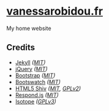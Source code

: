 # [vanessarobidou.fr]

My home website

## Credits

* [Jekyll][jekyll] _([MIT][mit])_
* [jQuery][jquery] _([MIT][mit])_
* [Bootstrap][boostrap] _([MIT][mit])_
* [Bootswatch][bootswatch] _([MIT][mit])_
* [HTML5 Shiv][html5shiv] _([MIT][mit], [GPLv2][gplv20])_
* [Respond.js][respond] _([MIT][mit])_
* [Isotope][isotope] _([GPLv3][gplv30])_

[vanessarobidou.fr]: https://www.vanessarobidou.fr
[jekyll]: http://jekyllrb.com
[jquery]: http://jquery.com
[boostrap]: http://getbootstrap.com
[bootswatch]: https://bootswatch.com
[html5shiv]: https://github.com/aFarkas/html5shiv
[respond]: https://github.com/scottjehl/Respond
[isotope]: http://isotope.metafizzy.co
[mit]: http://opensource.org/licenses/MIT
[gplv20]: http://www.gnu.org/licenses/gpl-2.0.html
[gplv30]: http://www.gnu.org/licenses/gpl-3.0.html
